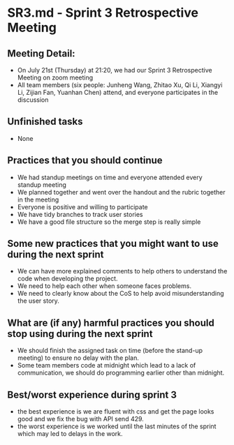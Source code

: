 # SR3.md - Sprint 3 Retrospective Meeting 
## Meeting Detail: 
+	On July 21st (Thursday) at 21:20, we had our Sprint 3 Retrospective Meeting on zoom meeting
+	All team members (six people: Junheng Wang, Zhitao Xu, Qi Li, Xiangyi Li, Zijian Fan, Yuanhan Chen) attend, and everyone participates in the discussion

## Unfinished tasks
+	None

## Practices that you should continue
+	We had standup meetings on time and everyone attended every standup meeting
+	We planned together and went over the handout and the rubric together in the meeting
+	Everyone is positive and willing to participate
+	We have tidy branches to track user stories
+	We have a good file structure so the merge step is really simple

##  Some new practices that you might want to use during the next sprint
+	We can have more explained comments to help others to understand the code when developing the project.
+	We need to help each other when someone faces problems.
+	We need to clearly know about the CoS to help avoid misunderstanding the user story.

## What are (if any) harmful practices you should stop using during the next sprint
+	We should finish the assigned task on time (before the stand-up meeting) to ensure no delay with the plan.
+	Some team members code at midnight which lead to a lack of communication, we should do programming earlier other than midnight.

## Best/worst experience during sprint 3
+	the best experience is we are fluent with css and get the page looks good and we fix the bug with API send 429.
+	the worst experience is we worked until the last minutes of the sprint which may led to delays in the work.
